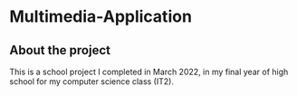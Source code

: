# Multimedia-Application

## About the project
This is a school project I completed in March 2022, in my final year of high school for my computer science class (IT2).
